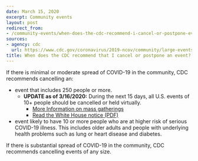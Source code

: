```yaml
---
date: March 15, 2020
excerpt: Community events
layout: post
redirect_from:
- /community-events/when-does-the-cdc-recommend-i-cancel-or-postpone-events/
sources:
- agency: cdc
  url: https://www.cdc.gov/coronavirus/2019-ncov/community/large-events/event-planners-and-attendees-faq.html
title: When does the CDC recommend that I cancel or postpone an event?
---
```


If there is minimal or moderate spread of COVID-19 in the community, CDC recommends cancelling an:

* event that includes 250 people or more.
	* **UPDATE as of 3/16/2020:** During the next 15 days, all U.S. events of 10+ people should be cancelled or held virtually.
		* [More Information on mass gatherings](https://www.cdc.gov/coronavirus/2019-ncov/community/large-events/mass-gatherings-ready-for-covid-19.html)
		* [Read the White House notice (PDF)](https://www.whitehouse.gov/wp-content/uploads/2020/03/03.16.20_coronavirus-guidance_8.5x11_315PM.pdf)
* event likely to have 10 or more people who are at higher risk of serious COVID-19 illness. This includes older adults and people with underlying health problems such as lung or heart disease and diabetes.

If there is substantial spread of COVID-19 in the community, CDC recommends cancelling events of any size.
